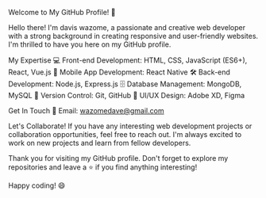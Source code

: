 Welcome to My GitHub Profile! 👋

Hello there! I'm davis wazome, a passionate and creative web developer with a strong background in creating responsive and user-friendly websites. I'm thrilled to have you here on my GitHub profile.

My Expertise
💻 Front-end Development: HTML, CSS, JavaScript (ES6+), React, Vue.js
📱 Mobile App Development: React Native
🛠 Back-end Development: Node.js, Express.js
🗄 Database Management: MongoDB, MySQL
🔧 Version Control: Git, GitHub
🎨 UI/UX Design: Adobe XD, Figma

Get In Touch
📧 Email: wazomedave@gmail.com

Let's Collaborate!
If you have any interesting web development projects or collaboration opportunities, feel free to reach out. I'm always excited to work on new projects and learn from fellow developers.

Thank you for visiting my GitHub profile. Don't forget to explore my repositories and leave a ⭐️ if you find anything interesting!

Happy coding! 😄
